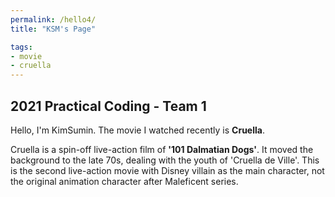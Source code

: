 ```yaml
---
permalink: /hello4/
title: "KSM's Page"

tags:
- movie
- cruella
---
```


## 2021 Practical Coding - Team 1

Hello, I'm KimSumin. The movie I watched recently is **Cruella**.  

Cruella is a spin-off live-action film of **'101 Dalmatian Dogs'**. It moved the background to the late 70s, dealing with the youth of 'Cruella de Ville'. This is the second live-action movie with Disney villain as the main character, not the original animation character after Maleficent series.
